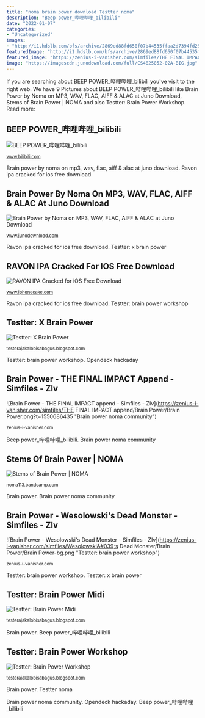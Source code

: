 ```yaml
---
title: "noma brain power download Testter noma"
description: "Beep power_哔哩哔哩_bilibili"
date: "2022-01-07"
categories:
- "Uncategorized"
images:
- "http://i1.hdslb.com/bfs/archive/2869ed88fd650f07b44535ffaa2d7394fd25ece0.jpg"
featuredImage: "http://i1.hdslb.com/bfs/archive/2869ed88fd650f07b44535ffaa2d7394fd25ece0.jpg"
featured_image: "https://zenius-i-vanisher.com/simfiles/THE FINAL IMPACT append/Brain Power/Brain Power.png?t=1550686435"
image: "https://imagescdn.junodownload.com/full/CS4825052-02A-BIG.jpg"
---
```


If you are searching about BEEP POWER_哔哩哔哩_bilibili you've visit to the right web. We have 9 Pictures about BEEP POWER_哔哩哔哩_bilibili like Brain Power by Noma on MP3, WAV, FLAC, AIFF &amp; ALAC at Juno Download, Stems of Brain Power | NOMA and also Testter: Brain Power Workshop. Read more:

## BEEP POWER_哔哩哔哩_bilibili

![BEEP POWER_哔哩哔哩_bilibili](http://i1.hdslb.com/bfs/archive/2869ed88fd650f07b44535ffaa2d7394fd25ece0.jpg "Beep power_哔哩哔哩_bilibili")

<small>www.bilibili.com</small>

Brain power by noma on mp3, wav, flac, aiff &amp; alac at juno download. Ravon ipa cracked for ios free download

## Brain Power By Noma On MP3, WAV, FLAC, AIFF &amp; ALAC At Juno Download

![Brain Power by Noma on MP3, WAV, FLAC, AIFF &amp; ALAC at Juno Download](https://imagescdn.junodownload.com/full/CS4825052-02A-BIG.jpg "Brain power")

<small>www.junodownload.com</small>

Ravon ipa cracked for ios free download. Testter: x brain power

## RAVON IPA Cracked For IOS Free Download

![RAVON IPA Cracked for iOS Free Download](https://is5-ssl.mzstatic.com/image/thumb/PurpleSource114/v4/ed/da/2d/edda2d80-2e27-a6df-af85-27079de2f91f/daabe293-6588-49bf-9af1-5f3d55acfae9_2732x2048bb_OVN.png/552x414bb.png "Testter noma")

<small>www.iphonecake.com</small>

Ravon ipa cracked for ios free download. Testter: brain power workshop

## Testter: X Brain Power

![Testter: X Brain Power](https://lookaside.fbsbx.com/lookaside/crawler/media/?media_id=2241523262560827 "Brain power noma community")

<small>testerajakalobisabagus.blogspot.com</small>

Testter: brain power workshop. Opendeck hackaday

## Brain Power - THE FINAL IMPACT Append - Simfiles - ZIv

![Brain Power - THE FINAL IMPACT append - Simfiles - ZIv](https://zenius-i-vanisher.com/simfiles/THE FINAL IMPACT append/Brain Power/Brain Power.png?t=1550686435 "Brain power noma community")

<small>zenius-i-vanisher.com</small>

Beep power_哔哩哔哩_bilibili. Brain power noma community

## Stems Of Brain Power | NOMA

![Stems of Brain Power | NOMA](https://f4.bcbits.com/img/0010803032_100.png "Stems of brain power")

<small>noma113.bandcamp.com</small>

Brain power. Brain power noma community

## Brain Power - Wesolowski&#039;s Dead Monster - Simfiles - ZIv

![Brain Power - Wesolowski&#039;s Dead Monster - Simfiles - ZIv](https://zenius-i-vanisher.com/simfiles/Wesolowski&#039;s Dead Monster/Brain Power/Brain Power-bg.png "Testter: brain power workshop")

<small>zenius-i-vanisher.com</small>

Testter: brain power workshop. Testter: x brain power

## Testter: Brain Power Midi

![Testter: Brain Power Midi](https://hackaday.com/wp-content/uploads/2018/06/main45010.jpg?w=800 "Brain power")

<small>testerajakalobisabagus.blogspot.com</small>

Brain power. Beep power_哔哩哔哩_bilibili

## Testter: Brain Power Workshop

![Testter: Brain Power Workshop](https://steamuserimages-a.akamaihd.net/ugc/97232143247154783/5BF9668EE89C2ED37ED6B2E1528765207D218AFF/?imw=637&amp;imh=358&amp;ima=fit&amp;impolicy=Letterbox&amp;imcolor=%23000000&amp;letterbox=true "Testter noma")

<small>testerajakalobisabagus.blogspot.com</small>

Brain power. Testter noma

Brain power noma community. Opendeck hackaday. Beep power_哔哩哔哩_bilibili
